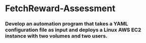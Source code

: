 # FetchReward-Assessment
### Develop an automation program that takes a YAML configuration file as input and deploys a Linux AWS EC2 instance with two volumes and two users.
